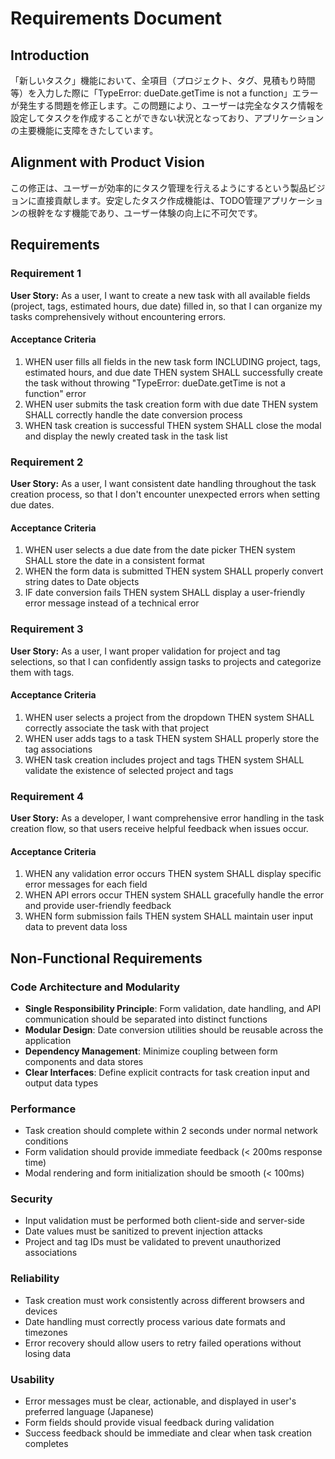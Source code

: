 # Requirements Document

## Introduction

「新しいタスク」機能において、全項目（プロジェクト、タグ、見積もり時間等）を入力した際に「TypeError: dueDate.getTime is not a function」エラーが発生する問題を修正します。この問題により、ユーザーは完全なタスク情報を設定してタスクを作成することができない状況となっており、アプリケーションの主要機能に支障をきたしています。

## Alignment with Product Vision

この修正は、ユーザーが効率的にタスク管理を行えるようにするという製品ビジョンに直接貢献します。安定したタスク作成機能は、TODO管理アプリケーションの根幹をなす機能であり、ユーザー体験の向上に不可欠です。

## Requirements

### Requirement 1

**User Story:** As a user, I want to create a new task with all available fields (project, tags, estimated hours, due date) filled in, so that I can organize my tasks comprehensively without encountering errors.

#### Acceptance Criteria

1. WHEN user fills all fields in the new task form INCLUDING project, tags, estimated hours, and due date THEN system SHALL successfully create the task without throwing "TypeError: dueDate.getTime is not a function" error
2. WHEN user submits the task creation form with due date THEN system SHALL correctly handle the date conversion process
3. WHEN task creation is successful THEN system SHALL close the modal and display the newly created task in the task list

### Requirement 2

**User Story:** As a user, I want consistent date handling throughout the task creation process, so that I don't encounter unexpected errors when setting due dates.

#### Acceptance Criteria

1. WHEN user selects a due date from the date picker THEN system SHALL store the date in a consistent format
2. WHEN the form data is submitted THEN system SHALL properly convert string dates to Date objects
3. IF date conversion fails THEN system SHALL display a user-friendly error message instead of a technical error

### Requirement 3

**User Story:** As a user, I want proper validation for project and tag selections, so that I can confidently assign tasks to projects and categorize them with tags.

#### Acceptance Criteria

1. WHEN user selects a project from the dropdown THEN system SHALL correctly associate the task with that project
2. WHEN user adds tags to a task THEN system SHALL properly store the tag associations
3. WHEN task creation includes project and tags THEN system SHALL validate the existence of selected project and tags

### Requirement 4

**User Story:** As a developer, I want comprehensive error handling in the task creation flow, so that users receive helpful feedback when issues occur.

#### Acceptance Criteria

1. WHEN any validation error occurs THEN system SHALL display specific error messages for each field
2. WHEN API errors occur THEN system SHALL gracefully handle the error and provide user-friendly feedback
3. WHEN form submission fails THEN system SHALL maintain user input data to prevent data loss

## Non-Functional Requirements

### Code Architecture and Modularity
- **Single Responsibility Principle**: Form validation, date handling, and API communication should be separated into distinct functions
- **Modular Design**: Date conversion utilities should be reusable across the application
- **Dependency Management**: Minimize coupling between form components and data stores
- **Clear Interfaces**: Define explicit contracts for task creation input and output data types

### Performance
- Task creation should complete within 2 seconds under normal network conditions
- Form validation should provide immediate feedback (< 200ms response time)
- Modal rendering and form initialization should be smooth (< 100ms)

### Security
- Input validation must be performed both client-side and server-side
- Date values must be sanitized to prevent injection attacks
- Project and tag IDs must be validated to prevent unauthorized associations

### Reliability
- Task creation must work consistently across different browsers and devices
- Date handling must correctly process various date formats and timezones
- Error recovery should allow users to retry failed operations without losing data

### Usability
- Error messages must be clear, actionable, and displayed in user's preferred language (Japanese)
- Form fields should provide visual feedback during validation
- Success feedback should be immediate and clear when task creation completes